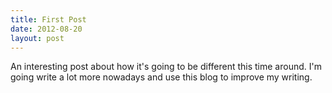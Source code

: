 ```yaml
---
title: First Post
date: 2012-08-20
layout: post
---
```


An interesting post about how it's going to be different this time around. I'm going write a lot more nowadays and use this blog to improve my writing.